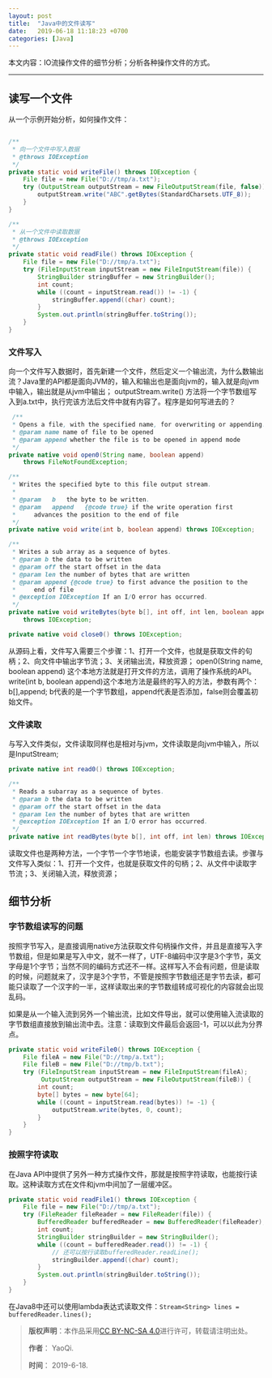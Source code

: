 ```yaml
---
layout: post
title:  "Java中的文件读写"
date:   2019-06-18 11:18:23 +0700
categories: [Java]
---
```


本文内容：IO流操作文件的细节分析；分析各种操作文件的方式。

------

## 读写一个文件

从一个示例开始分析，如何操作文件：

``` java

/**
 * 向一个文件中写入数据
 * @throws IOException
 */
private static void writeFile() throws IOException {
    File file = new File("D://tmp/a.txt");
    try (OutputStream outputStream = new FileOutputStream(file, false)) {
        outputStream.write("ABC".getBytes(StandardCharsets.UTF_8));
    }
}

/**
 * 从一个文件中读取数据
 * @throws IOException
 */
private static void readFile() throws IOException {
    File file = new File("D://tmp/a.txt");
    try (FileInputStream inputStream = new FileInputStream(file)) {
        StringBuilder stringBuffer = new StringBuilder();
        int count;
        while ((count = inputStream.read()) != -1) {
            stringBuffer.append((char) count);
        }
        System.out.println(stringBuffer.toString());
    }
}

```

### 文件写入

向一个文件写入数据时，首先新建一个文件，然后定义一个输出流，为什么数输出流？Java里的API都是面向JVM的，输入和输出也是面向jvm的，输入就是向jvm中输入，输出就是从jvm中输出；
outputStream.write() 方法将一个字节数组写入到a.txt中，执行完该方法后文件中就有内容了。程序是如何写进去的？

``` java
 /**
 * Opens a file, with the specified name, for overwriting or appending.
 * @param name name of file to be opened
 * @param append whether the file is to be opened in append mode
 */
private native void open0(String name, boolean append)
    throws FileNotFoundException;

/**
 * Writes the specified byte to this file output stream.
 *
 * @param   b   the byte to be written.
 * @param   append   {@code true} if the write operation first
 *     advances the position to the end of file
 */
private native void write(int b, boolean append) throws IOException;

/**
 * Writes a sub array as a sequence of bytes.
 * @param b the data to be written
 * @param off the start offset in the data
 * @param len the number of bytes that are written
 * @param append {@code true} to first advance the position to the
 *     end of file
 * @exception IOException If an I/O error has occurred.
 */
private native void writeBytes(byte b[], int off, int len, boolean append)
    throws IOException;

private native void close0() throws IOException;
```

从源码上看，文件写入需要三个步骤：1、打开一个文件，也就是获取文件的句柄；2、向文件中输出字节流；3、关闭输出流，释放资源；
open0(String name, boolean append) 这个本地方法就是打开文件的方法，调用了操作系统的API。
write(int b, boolean append)这个本地方法是最终的写入的方法，参数有两个：b[],append; b代表的是一个字节数组，append代表是否添加，false则会覆盖初始文件。

### 文件读取

与写入文件类似，文件读取同样也是相对与jvm，文件读取是向jvm中输入，所以是InputStream;

``` java
private native int read0() throws IOException;

/**
 * Reads a subarray as a sequence of bytes.
 * @param b the data to be written
 * @param off the start offset in the data
 * @param len the number of bytes that are written
 * @exception IOException If an I/O error has occurred.
 */
private native int readBytes(byte b[], int off, int len) throws IOException;
```

读取文件也是两种方法，一个字节一个字节地读，也能安装字节数组去读。步骤与文件写入类似：1、打开一个文件，也就是获取文件的句柄；2、从文件中读取字节流；3、关闭输入流，释放资源；

## 细节分析

### 字节数组读写的问题

按照字节写入，是直接调用native方法获取文件句柄操作文件，并且是直接写入字节数组，但是如果是写入中文，就不一样了，UTF-8编码中汉字是3个字节，英文字母是1个字节；当然不同的编码方式还不一样。这样写入不会有问题，但是读取的时候，问题就来了，汉字是3个字节，不管是按照字节数组还是字节去读，都可能只读取了一个汉字的一半，这样读取出来的字节数组转成可视化的内容就会出现乱码。

如果是从一个输入流到另外一个输出流，比如文件导出，就可以使用输入流读取的字节数组直接放到输出流中去。注意：读取到文件最后会返回-1，可以以此为分界点。

``` java
private static void writeFile0() throws IOException {
    File fileA = new File("D://tmp/a.txt");
    File fileB = new File("D://tmp/b.txt");
    try (FileInputStream inputStream = new FileInputStream(fileA);
         OutputStream outputStream = new FileOutputStream(fileB)) {
        int count;
        byte[] bytes = new byte[64];
        while ((count = inputStream.read(bytes)) != -1) {
            outputStream.write(bytes, 0, count);
        }
    }
}
```

### 按照字符读取

在Java API中提供了另外一种方式操作文件，那就是按照字符读取，也能按行读取。这种读取方式在文件和jvm中间加了一层缓冲区。

``` java
private static void readFile1() throws IOException {
    File file = new File("D://tmp/a.txt");
    try (FileReader fileReader = new FileReader(file)) {
        BufferedReader bufferedReader = new BufferedReader(fileReader);
        int count;
        StringBuilder stringBuilder = new StringBuilder();
        while ((count = bufferedReader.read()) != -1) {
            // 还可以按行读取bufferedReader.readLine();
            stringBuilder.append((char) count);
        }
        System.out.println(stringBuilder.toString());
    }
}
```

在Java8中还可以使用lambda表达式读取文件：```Stream<String> lines = bufferedReader.lines();```

>**版权声明**：本作品采用<a rel="license" href="http://creativecommons.org/licenses/by-nc-sa/4.0/">[CC BY-NC-SA 4.0](https://creativecommons.org/licenses/by-nc-sa/4.0/)进行许可，转载请注明出处。 
>
>**作者**： YaoQi.
>
>**时间**： 2019-6-18.
